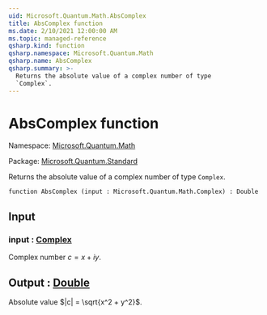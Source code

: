 ```yaml
---
uid: Microsoft.Quantum.Math.AbsComplex
title: AbsComplex function
ms.date: 2/10/2021 12:00:00 AM
ms.topic: managed-reference
qsharp.kind: function
qsharp.namespace: Microsoft.Quantum.Math
qsharp.name: AbsComplex
qsharp.summary: >-
  Returns the absolute value of a complex number of type
  `Complex`.
---
```


# AbsComplex function

Namespace: [Microsoft.Quantum.Math](xref:Microsoft.Quantum.Math)

Package: [Microsoft.Quantum.Standard](https://nuget.org/packages/Microsoft.Quantum.Standard)


Returns the absolute value of a complex number of type`Complex`.

```qsharp
function AbsComplex (input : Microsoft.Quantum.Math.Complex) : Double
```


## Input

### input : [Complex](xref:Microsoft.Quantum.Math.Complex)

Complex number $c = x + i y$.



## Output : [Double](xref:microsoft.quantum.lang-ref.double)

Absolute value $|c| = \sqrt{x^2 + y^2}$.